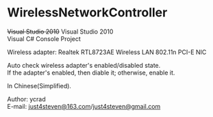 WirelessNetworkController
=========================

<s>Visual Studio 2010</s>
Visual Studio 2010</br>
Visual C# Console Project</br>

Wireless adapter: Realtek RTL8723AE Wireless LAN 802.11n PCI-E NIC</br>

Auto check wireless adapter's enabled/disabled state.</br>
If the adapter's enabled, then diable it; otherwise, enable it.</br>

In Chinese(Simplified).</br>

Author:	ycrad</br>
E-mail:	just4steven@163.com/just4steven@gmail.com
